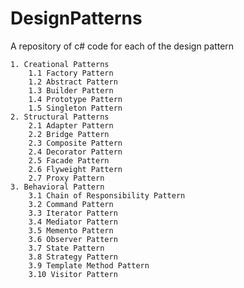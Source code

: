 # DesignPatterns
A repository of c# code for each of the design pattern

	1. Creational Patterns
		1.1 Factory Pattern
		1.2 Abstract Pattern
		1.3 Builder Pattern
		1.4 Prototype Pattern
		1.5 Singleton Pattern
	2. Structural Patterns
		2.1 Adapter Pattern
		2.2 Bridge Pattern
		2.3 Composite Pattern
		2.4 Decorator Pattern
		2.5 Facade Pattern
		2.6 Flyweight Pattern
		2.7 Proxy Pattern
	3. Behavioral Pattern
		3.1 Chain of Responsibility Pattern
		3.2 Command Pattern
		3.3 Iterator Pattern
		3.4 Mediator Pattern
		3.5 Memento Pattern
		3.6 Observer Pattern
		3.7 State Pattern
		3.8 Strategy Pattern
		3.9 Template Method Pattern
		3.10 Visitor Pattern
